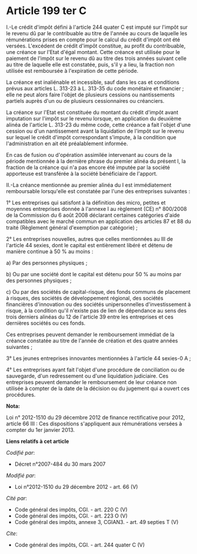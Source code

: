 # Article 199 ter C

I.-Le crédit d'impôt défini à l'article 244 quater C est imputé sur l'impôt sur le revenu dû par le contribuable au titre de
l'année au cours de laquelle les rémunérations prises en compte pour le calcul du crédit d'impôt ont été versées. L'excédent
de crédit d'impôt constitue, au profit du contribuable, une créance sur l'Etat d'égal montant. Cette créance est utilisée
pour le paiement de l'impôt sur le revenu dû au titre des trois années suivant celle au titre de laquelle elle est constatée,
puis, s'il y a lieu, la fraction non utilisée est remboursée à l'expiration de cette période. 

La créance est inaliénable et incessible, sauf dans les cas et conditions prévus aux articles L. 313-23 à L. 313-35 du code
monétaire et financier ; elle ne peut alors faire l'objet de plusieurs cessions ou nantissements partiels auprès d'un ou de
plusieurs cessionnaires ou créanciers. 

La créance sur l'Etat est constituée du montant du crédit d'impôt avant imputation sur l'impôt sur le revenu lorsque, en
application du deuxième alinéa de l'article L. 313-23 du même code, cette créance a fait l'objet d'une cession ou d'un
nantissement avant la liquidation de l'impôt sur le revenu sur lequel le crédit d'impôt correspondant s'impute, à la
condition que l'administration en ait été préalablement informée. 

En cas de fusion ou d'opération assimilée intervenant au cours de la période mentionnée à la dernière phrase du premier
alinéa du présent I, la fraction de la créance qui n'a pas encore été imputée par la société apporteuse est transférée à la
société bénéficiaire de l'apport. 

II.-La créance mentionnée au premier alinéa du I est immédiatement remboursable lorsqu'elle est constatée par l'une des
entreprises suivantes : 

1° Les entreprises qui satisfont à la définition des micro, petites et moyennes entreprises donnée à l'annexe I au règlement
(CE) n° 800/2008 de la Commission du 6 août 2008 déclarant certaines catégories d'aide compatibles avec le marché commun en
application des articles 87 et 88 du traité (Règlement général d'exemption par catégorie) ; 

2° Les entreprises nouvelles, autres que celles mentionnées au III de l'article 44 sexies, dont le capital est entièrement
libéré et détenu de manière continue à 50 % au moins : 

a) Par des personnes physiques ; 

b) Ou par une société dont le capital est détenu pour 50 % au moins par des personnes physiques ; 

c) Ou par des sociétés de capital-risque, des fonds communs de placement à risques, des sociétés de développement régional,
des sociétés financières d'innovation ou des sociétés unipersonnelles d'investissement à risque, à la condition qu'il
n'existe pas de lien de dépendance au sens des trois derniers alinéas du 12 de l'article 39 entre les entreprises et ces
dernières sociétés ou ces fonds. 

Ces entreprises peuvent demander le remboursement immédiat de la créance constatée au titre de l'année de création et des
quatre années suivantes ; 

3° Les jeunes entreprises innovantes mentionnées à l'article 44 sexies-0 A ; 

4° Les entreprises ayant fait l'objet d'une procédure de conciliation ou de sauvegarde, d'un redressement ou d'une
liquidation judiciaire. Ces entreprises peuvent demander le remboursement de leur créance non utilisée à compter de la date
de la décision ou du jugement qui a ouvert ces procédures.

**Nota:**

Loi n° 2012-1510 du 29 décembre 2012 de finance rectificative pour 2012, article 66 III : Ces dispositions s'appliquent aux
rémunérations versées à compter du 1er janvier 2013.

**Liens relatifs à cet article**

_Codifié par_:

  - Décret n°2007-484 du 30 mars 2007

_Modifié par_:

  - Loi n°2012-1510 du 29 décembre 2012 - art. 66 (V)

_Cité par_:

  - Code général des impôts, CGI. - art. 220 C (V)
  - Code général des impôts, CGI. - art. 223 O (V)
  - Code général des impôts, annexe 3, CGIAN3. - art. 49 septies T (V)

_Cite_:

  - Code général des impôts, CGI. - art. 244 quater C (V)
